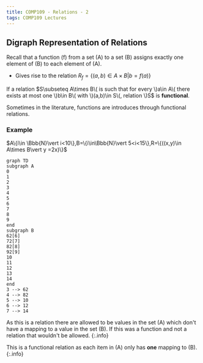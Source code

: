 ```yaml
---
title: COMP109 - Relations - 2
tags: COMP109 Lectures
---
```

## Digraph Representation of Relations

Recall that a function \(f\) from a set \(A\) to a set \(B\) assigns exactly one element of \(B\) to each element of \(A\).

* Gives rise to the relation $R_f=\{(a,b)\in A\times B \vert b =f(a)\}$

If a relation $S\subseteq A\times B\( is such that for every \)a\in A\( there exists at most one \)b\in B\( with \)(a,b)\in S\(, relation \)S$ is **functional**.

Sometimes in the literature, functions are introduces through functional relations.

### Example
$A\{i\in \Bbb{N}\vert i<10\},B=\{i\in\Bbb{N}\vert 5<i<15\},R=\{((x,y)\in A\times B\vert y =2x)\}$

```mermaid
graph TD
subgraph A
0
1
2
3
4
5
6
7
8
9
end
subgraph B
62[6]
72[7]
82[8]
92[9]
10
11
12
13
14
end
3 --> 62
4 --> 82
5 --> 10
6 --> 12
7 --> 14

```

As this is a relation there are allowed to be values in the set \(A\) which don't have a mapping to a value in the set \(B\). If this was a function and not a relation that wouldn't be allowed.
{:.info}

This is a functional relation as each item in  \(A\) only has **one** mapping to \(B\).
{:.info}
